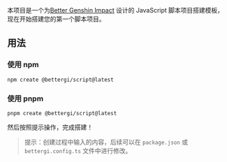 本项目是一个为[Better Genshin Impact](https://github.com/babalae/better-genshin-impact) 设计的 JavaScript 脚本项目搭建模板，现在开始搭建您的第一个脚本项目。

## 用法

### 使用 npm

```shell
npm create @bettergi/script@latest
```

### 使用 pnpm

```shell
pnpm create @bettergi/script@latest
```

然后按照提示操作，完成搭建！

> 提示：创建过程中输入的内容，后续可以在 `package.json` 或 `bettergi.config.ts` 文件中进行修改。
